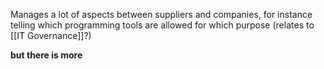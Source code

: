 Manages a lot of aspects between suppliers and companies, for instance telling which programming tools are allowed for which purpose (relates to [[IT Governance]]?)

**but there is more**
